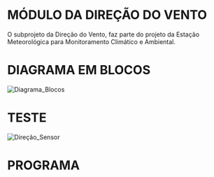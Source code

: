 # MÓDULO DA DIREÇÃO DO VENTO
O subprojeto da Direção do Vento, faz parte do projeto da Estação Meteorológica para Monitoramento Climático e Ambiental.


# DIAGRAMA EM BLOCOS

![Diagrama_Blocos](https://user-images.githubusercontent.com/40901361/202056151-deaa7ef5-1047-4117-a9d4-667e4e170559.PNG)

# TESTE

![Direção_Sensor](https://user-images.githubusercontent.com/40901361/202057084-a234265c-b923-4a63-ac7f-55bb9d21c572.PNG)

# PROGRAMA
